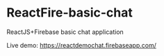 # ReactFire-basic-chat
ReactJS+Firebase basic chat application

Live demo: https://reactdemochat.firebaseapp.com/
